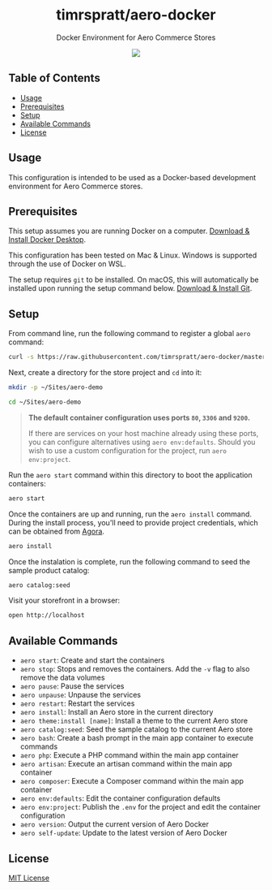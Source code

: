 <h1 align="center">timrspratt/aero-docker</h1>

<div align="center">
  <p>Docker Environment for Aero Commerce Stores</p>
  <a href="https://opensource.org/licenses/MIT" target="_blank"><img src="https://img.shields.io/badge/license-MIT-blue.svg" /></a>
</div>

## Table of Contents

- [Usage](#usage)
- [Prerequisites](#prerequisites)
- [Setup](#setup)
- [Available Commands](#available-commands)
- [License](#license)

## Usage

This configuration is intended to be used as a Docker-based development environment for Aero Commerce stores.

## Prerequisites

This setup assumes you are running Docker on a computer. [Download & Install Docker Desktop](https://www.docker.com/products/docker-desktop).

This configuration has been tested on Mac & Linux. Windows is supported through the use of Docker on WSL.

The setup requires `git` to be installed.
On macOS, this will automatically be installed upon running the setup command below.
[Download & Install Git](https://git-scm.com/book/en/v2/Getting-Started-Installing-Git).

## Setup

From command line, run the following command to register a global `aero` command:

```bash
curl -s https://raw.githubusercontent.com/timrspratt/aero-docker/master/install.sh | bash
```

Next, create a directory for the store project and `cd` into it:

```bash
mkdir -p ~/Sites/aero-demo
```

```bash
cd ~/Sites/aero-demo
```

> **The default container configuration uses ports `80`, `3306` and `9200`.**
> 
> If there are services on your host machine already using these ports, you can configure alternatives using `aero env:defaults`.
> Should you wish to use a custom configuration for the project, run `aero env:project`.

Run the `aero start` command within this directory to boot the application containers:

```bash
aero start
```

Once the containers are up and running, run the `aero install` command.
During the install process, you'll need to provide project credentials, which can be obtained from
[Agora](https://agora.aerocommerce.com/projects).

```bash
aero install
```

Once the instalation is complete, run the following command to seed the sample product catalog:

```bash
aero catalog:seed
```

Visit your storefront in a browser:

```bash
open http://localhost
```

## Available Commands

- `aero start`: Create and start the containers
- `aero stop`: Stops and removes the containers. Add the `-v` flag to also remove the data volumes
- `aero pause`: Pause the services
- `aero unpause`: Unpause the services
- `aero restart`: Restart the services
- `aero install`: Install an Aero store in the current directory
- `aero theme:install [name]`: Install a theme to the current Aero store
- `aero catalog:seed`: Seed the sample catalog to the current Aero store
- `aero bash`: Create a bash prompt in the main app container to execute commands
- `aero php`: Execute a PHP command within the main app container
- `aero artisan`: Execute an artisan command within the main app container
- `aero composer`: Execute a Composer command within the main app container
- `aero env:defaults`: Edit the container configuration defaults
- `aero env:project`: Publish the `.env` for the project and edit the container configuration
- `aero version`: Output the current version of Aero Docker
- `aero self-update`: Update to the latest version of Aero Docker

## License

[MIT License](https://opensource.org/licenses/MIT)
